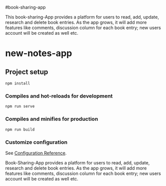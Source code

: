 #book-sharing-app

This book-sharing-App provides a platform for users to read, add, update, research and delete book entries.
As the app grows, it will add more features like comments, discussion column for each book entry; new users account will be created as well etc.



# new-notes-app

## Project setup
```
npm install
```

### Compiles and hot-reloads for development
```
npm run serve
```

### Compiles and minifies for production
```
npm run build
```

### Customize configuration
See [Configuration Reference](https://cli.vuejs.org/config/).



Book-Sharing-App provides a platform for users to read, add, update, research and delete book entries.
As the app grows, it will add more features like comments, discussion column for each book entry; new users account will be created as well etc.
